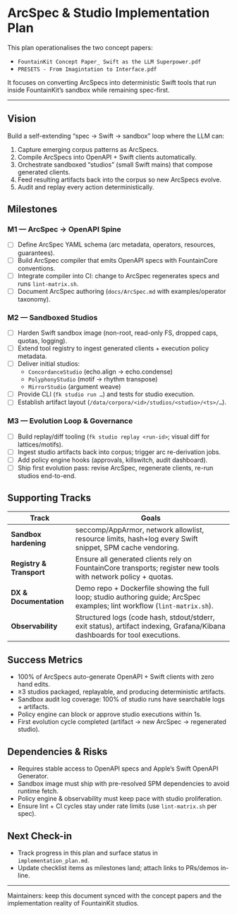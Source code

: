 # ArcSpec & Studio Implementation Plan

This plan operationalises the two concept papers:

- `FountainKit Concept Paper_ Swift as the LLM Superpower.pdf`
- `PRESETS - From Imagintation to Interface.pdf`

It focuses on converting ArcSpecs into deterministic Swift tools that run inside
FountainKit’s sandbox while remaining spec-first.

---

## Vision

Build a self-extending “spec → Swift → sandbox” loop where the LLM can:

1. Capture emerging corpus patterns as ArcSpecs.
2. Compile ArcSpecs into OpenAPI + Swift clients automatically.
3. Orchestrate sandboxed “studios” (small Swift mains) that compose generated clients.
4. Feed resulting artifacts back into the corpus so new ArcSpecs evolve.
5. Audit and replay every action deterministically.

## Milestones

### M1 — ArcSpec → OpenAPI Spine
- [ ] Define ArcSpec YAML schema (arc metadata, operators, resources, guarantees).
- [ ] Build ArcSpec compiler that emits OpenAPI specs with FountainCore conventions.
- [ ] Integrate compiler into CI: change to ArcSpec regenerates specs and runs `lint-matrix.sh`.
- [ ] Document ArcSpec authoring (`docs/ArcSpec.md` with examples/operator taxonomy).

### M2 — Sandboxed Studios
- [ ] Harden Swift sandbox image (non-root, read-only FS, dropped caps, quotas, logging).
- [ ] Extend tool registry to ingest generated clients + execution policy metadata.
- [ ] Deliver initial studios:
  - `ConcordanceStudio` (echo.align → echo.condense)
  - `PolyphonyStudio` (motif → rhythm transpose)
  - `MirrorStudio` (argument weave)
- [ ] Provide CLI (`fk studio run …`) and tests for studio execution.
- [ ] Establish artifact layout (`/data/corpora/<id>/studios/<studio>/<ts>/…`).

### M3 — Evolution Loop & Governance
- [ ] Build replay/diff tooling (`fk studio replay <run-id>`; visual diff for lattices/motifs).
- [ ] Ingest studio artifacts back into corpus; trigger arc re-derivation jobs.
- [ ] Add policy engine hooks (approvals, killswitch, audit dashboard).
- [ ] Ship first evolution pass: revise ArcSpec, regenerate clients, re-run studios end-to-end.

## Supporting Tracks

| Track | Goals |
| --- | --- |
| **Sandbox hardening** | seccomp/AppArmor, network allowlist, resource limits, hash+log every Swift snippet, SPM cache vendoring. |
| **Registry & Transport** | Ensure all generated clients rely on FountainCore transports; register new tools with network policy + quotas. |
| **DX & Documentation** | Demo repo + Dockerfile showing the full loop; studio authoring guide; ArcSpec examples; lint workflow (`lint-matrix.sh`). |
| **Observability** | Structured logs (code hash, stdout/stderr, exit status), artifact indexing, Grafana/Kibana dashboards for tool executions. |

## Success Metrics

- 100% of ArcSpecs auto-generate OpenAPI + Swift clients with zero hand edits.
- ≥3 studios packaged, replayable, and producing deterministic artifacts.
- Sandbox audit log coverage: 100% of studio runs have searchable logs + artifacts.
- Policy engine can block or approve studio executions within 1s.
- First evolution cycle completed (artifact → new ArcSpec → regenerated studio).

## Dependencies & Risks

- Requires stable access to OpenAPI specs and Apple’s Swift OpenAPI Generator.
- Sandbox image must ship with pre-resolved SPM dependencies to avoid runtime fetch.
- Policy engine & observability must keep pace with studio proliferation.
- Ensure lint + CI cycles stay under rate limits (use `lint-matrix.sh` per spec).

## Next Check-in

- Track progress in this plan and surface status in `implementation_plan.md`.
- Update checklist items as milestones land; attach links to PRs/demos in-line.

---

Maintainers: keep this document synced with the concept papers and the
implementation reality of FountainKit studios.
